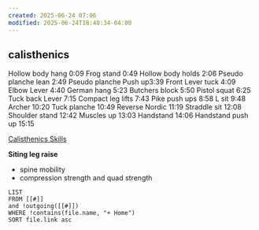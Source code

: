```yaml
---
created: 2025-06-24 07:06
modified: 2025-06-24T18:40:34-04:00
---
```

## calisthenics

Hollow body hang 0:09
Frog stand 0:49
Hollow body holds 2:06
Pseudo planche lean 2:49
Pseudo planche Push up3:39
Front Lever tuck 4:09
Elbow Lever 4:40
German hang 5:23
Butchers block 5:50
Pistol squat 6:25
Tuck back Lever 7:15
Compact leg lifts 7:43
Pike push ups 8:58
L sit 9:48
Archer 10:20
Tuck planche 10:49
Reverse Nordic 11:19
Straddle sit 12:08
Shoulder stand 12:42
Muscles up 13:03
Handstand 14:06
Handstand push up 15:15

[Calisthenics Skills](https://www.youtube.com/watch?v=J2JHDavNZB4)

**Siting leg raise**
- spine mobility
- compression  strength and quad strength

```dataview
LIST
FROM [[#]]
and !outgoing([[#]])
WHERE !contains(file.name, "+ Home")
SORT file.link asc
```